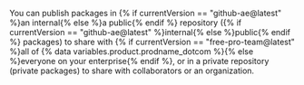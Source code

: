 You can publish packages in {% if currentVersion == "github-ae@latest" %}an internal{% else %}a public{% endif %} repository ({% if currentVersion == "github-ae@latest" %}internal{% else %}public{% endif %} packages) to share with {% if currentVersion == "free-pro-team@latest" %}all of {% data variables.product.prodname_dotcom %}{% else %}everyone on your enterprise{% endif %}, or in a private repository (private packages) to share with collaborators or an organization.
